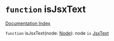 # `function` isJsxText

[Documentation Index](../README.md)

`function` isJsxText(node: [Node](../private.interface.Node/README.md)): node `is` [JsxText](../private.interface.JsxText/README.md)